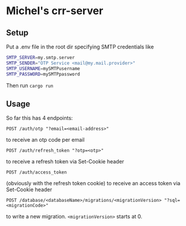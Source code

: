 # Michel's crr-server

## Setup
Put a .env file in the root dir specifying SMTP credentials like
```bash
SMTP_SERVER=my.smtp.server
SMTP_SENDER="OTP Service <mail@my.mail.provider>"
SMTP_USERNAME=mySMTPusername
SMTP_PASSWORD=mySMTPpassword
```

Then run `cargo run`

## Usage
So far this has 4 endpoints:
```
POST /auth/otp "?email=<email-address>"
```
to receive an otp code per email

```
POST /auth/refresh_token "?otp=<otp>"
```
to receive a refresh token via Set-Cookie header

```
POST /auth/access_token
```
(obviously with the refresh token cookie) to receive an access token via Set-Cookie header

```
POST /database/<databaseName>/migrations/<migrationVersion> "?sql=<migrationCode>"
```
to write a new migration. `<migrationVersion>` starts at 0.



